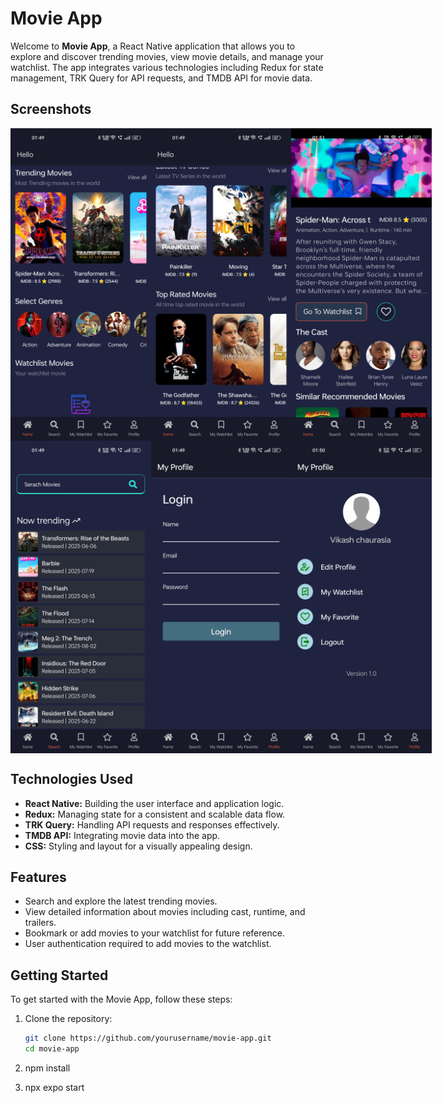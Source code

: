# Movie App

Welcome to **Movie App**, a React Native application that allows you to explore and discover trending movies, view movie details, and manage your watchlist. The app integrates various technologies including Redux for state management, TRK Query for API requests, and TMDB API for movie data.

<!-- ![Movie App Screenshots](Screenshot/home1.jpg) -->

## Screenshots

<div style="display: flex; justify-content: space-between;">
  <img src="Screenshot/home1.jpg" alt="Home 1" width="250" height="500">
  <img src="Screenshot/home2.jpg" alt="Home 2" width="250" height="500">
  <img src="Screenshot/details1.jpg" alt="Details 1" width="250" height="500">
</div>

<div style="display: flex; justify-content: space-between;">
  <img src="Screenshot/search.jpg" alt="Search" width="250" height="500">
  <img src="Screenshot/login.jpg" alt="Login" width="250" height="500">
  <img src="Screenshot/profile.jpg" alt="Profile" width="250" height="500">
</div>



## Technologies Used

- **React Native:** Building the user interface and application logic.
- **Redux:** Managing state for a consistent and scalable data flow.
- **TRK Query:** Handling API requests and responses effectively.
- **TMDB API:** Integrating movie data into the app.
- **CSS:** Styling and layout for a visually appealing design.


## Features

- Search and explore the latest trending movies.
- View detailed information about movies including cast, runtime, and trailers.
- Bookmark or add movies to your watchlist for future reference.
- User authentication required to add movies to the watchlist.

## Getting Started

To get started with the Movie App, follow these steps:

1. Clone the repository:
   ```bash
   git clone https://github.com/yourusername/movie-app.git
   cd movie-app

2. npm install

3. npx expo start